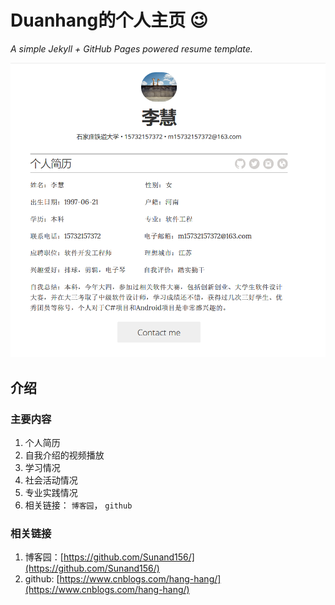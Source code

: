 # Duanhang的个人主页 :wink:

*A simple Jekyll + GitHub Pages powered resume template.*

![img](images/screenshot.png)

## 介绍

### 主要内容

1. 个人简历
1. 自我介绍的视频播放
2. 学习情况
3. 社会活动情况
4. 专业实践情况
5. 相关链接： `博客园`， `github`

### 相关链接

1. 博客园：[https://github.com/Sunand156/](https://github.com/Sunand156/) 
2. github: [https://www.cnblogs.com/hang-hang/](https://www.cnblogs.com/hang-hang/) 

